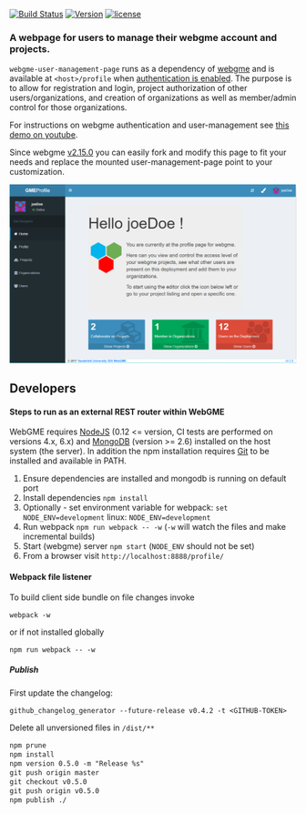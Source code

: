 [![Build Status](https://travis-ci.org/webgme/user-management-page.svg?branch=master)](https://travis-ci.org/webgme/user-management-page)
[![Version](https://badge.fury.io/js/webgme-user-management-page.svg)](https://www.npmjs.com/package/webgme-user-management-page)
[![license](https://img.shields.io/github/license/mashape/apistatus.svg?maxAge=2592000)](https://opensource.org/licenses/MIT)

### A webpage for users to manage their webgme account and projects. 
`webgme-user-management-page` runs as a dependency of [webgme](https://github.com/webgme/webgme) and is available at `<host>/profile`
when [authentication is enabled](https://github.com/webgme/webgme/wiki/Users-and-Authentication). The purpose is to
allow for registration and login, project authorization of other users/organizations, and creation of
organizations as well as member/admin control for those organizations.

For instructions on webgme authentication and user-management see [this demo on youtube](https://www.youtube.com/watch?v=xS6_FK8kZhE).

Since webgme [v2.15.0](https://github.com/webgme/webgme/releases/) you can easily fork and modify this page to fit your needs
and replace the mounted user-management-page point to your customization.

![WebGME-User-Management-Page](images/landing-page.png "Web-app is based on AdminLTE")

## Developers
#### Steps to run as an external REST router within WebGME

WebGME requires [NodeJS](https://nodejs.org/) (0.12 <= version, CI tests are performed on versions 4.x, 6.x) and [MongoDB](https://www.mongodb.com/) (version >= 2.6) installed on the host system (the server).
In addition the npm installation requires [Git](https://git-scm.com) to be installed and available in PATH.

1. Ensure dependencies are installed and mongodb is running on default port 
2. Install dependencies `npm install`
3. Optionally - set environment variable for webpack: `set NODE_ENV=development` linux: `NODE_ENV=development`
3. Run webpack `npm run webpack -- -w` (`-w` will watch the files and make incremental builds)
4. Start (webgme) server `npm start` (`NODE_ENV` should not be set)
5. From a browser visit `http://localhost:8888/profile/`


#### Webpack file listener
To build client side bundle on file changes invoke
```
webpack -w
```
or if not installed globally
```
npm run webpack -- -w
```

##### Publish
First update the changelog:

```
github_changelog_generator --future-release v0.4.2 -t <GITHUB-TOKEN>
```


Delete all unversioned files in `/dist/**`
```
npm prune
npm install
npm version 0.5.0 -m "Release %s"
git push origin master
git checkout v0.5.0
git push origin v0.5.0
npm publish ./
```
